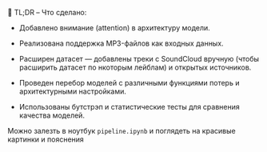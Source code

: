 
📌 TL;DR – Что сделано:
- Добавлено внимание (attention) в архитектуру модели.

- Реализована поддержка MP3-файлов как входных данных.

- Расширен датасет — добавлены треки с SoundCloud вручную (чтобы расширить датасет по нкоторым лейблам) и открытых источников.

- Проведен перебор моделей с различными функциями потерь и архитектурными настройками.

- Использованы бутстрэп и статистические тесты для сравнения качества моделей.

Можно залезть в ноутбук `pipeline.ipynb` и поглядеть на красивые картинки и пояснения
